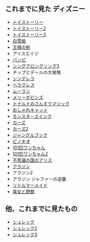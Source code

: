 ## これまでに見た ディズニー

* [トイストーリー](https://www.amazon.co.jp/%E3%83%88%E3%82%A4%E3%83%BB%E3%82%B9%E3%83%88%E3%83%BC%E3%83%AA%E3%83%BC-MovieNEX-%E3%83%87%E3%82%B8%E3%82%BF%E3%83%AB%E3%82%B3%E3%83%94%E3%83%BC-MovieNEX%E3%83%AF%E3%83%BC%E3%83%AB%E3%83%89-Blu-ray/dp/B00FF4I1JS/ref=as_li_ss_tl?ie=UTF8&qid=1540616235&sr=8-4&keywords=toy+story&linkCode=ll1&tag=mezurashinews-22&linkId=10a4dd726138211862dfd3707d9012cc&language=ja_JP)
* [トイストーリー2](https://www.amazon.co.jp/%E3%83%88%E3%82%A4%E3%83%BB%E3%82%B9%E3%83%88%E3%83%BC%E3%83%AA%E3%83%BC2-MovieNEX-%E3%83%87%E3%82%B8%E3%82%BF%E3%83%AB%E3%82%B3%E3%83%94%E3%83%BC-MovieNEX%E3%83%AF%E3%83%BC%E3%83%AB%E3%83%89-Blu-ray/dp/B00FF4JBZG/ref=as_li_ss_tl?_encoding=UTF8&pd_rd_i=B00FF4JBZG&pd_rd_r=f8a3ac63-d9a4-11e8-b9de-513e4d694253&pd_rd_w=WjXVG&pd_rd_wg=xA0fH&pf_rd_i=desktop-dp-sims&pf_rd_m=AN1VRQENFRJN5&pf_rd_p=68cfebef-f8b4-4691-9d72-a10f0956615a&pf_rd_r=Z5TYQFAY9R5TM4WEZR86&pf_rd_s=desktop-dp-sims&pf_rd_t=40701&psc=1&refRID=Z5TYQFAY9R5TM4WEZR86&linkCode=ll1&tag=mezurashinews-22&linkId=90a303f263162388e05b634c039b5103&language=ja_JP)
* [トイストーリー3](https://www.amazon.co.jp/%E3%83%88%E3%82%A4%E3%83%BB%E3%82%B9%E3%83%88%E3%83%BC%E3%83%AA%E3%83%BC3-MovieNEX-%E3%83%87%E3%82%B8%E3%82%BF%E3%83%AB%E3%82%B3%E3%83%94%E3%83%BC-MovieNEX%E3%83%AF%E3%83%BC%E3%83%AB%E3%83%89-Blu-ray/dp/B00FF4LB4U/ref=as_li_ss_tl?_encoding=UTF8&pd_rd_i=B00FF4LB4U&pd_rd_r=d5c4abc9-d9a4-11e8-938f-cf6ba6c3ef0a&pd_rd_w=IYTwz&pd_rd_wg=zhYYK&pf_rd_i=desktop-dp-sims&pf_rd_m=AN1VRQENFRJN5&pf_rd_p=68cfebef-f8b4-4691-9d72-a10f0956615a&pf_rd_r=N8EJT4CVMRS1QD9HWQ2Q&pf_rd_s=desktop-dp-sims&pf_rd_t=40701&psc=1&refRID=N8EJT4CVMRS1QD9HWQ2Q&linkCode=ll1&tag=mezurashinews-22&linkId=d6d8772295c0ed7df2238d092bba1579&language=ja_JP)
* [白雪姫](https://www.amazon.co.jp/MovieNEX-%E3%83%87%E3%82%B8%E3%82%BF%E3%83%AB%E3%82%B3%E3%83%94%E3%83%BC-%E3%82%AF%E3%83%A9%E3%82%A6%E3%83%89%E5%AF%BE%E5%BF%9C-MovieNEX%E3%83%AF%E3%83%BC%E3%83%AB%E3%83%89-Blu-ray/dp/B01BLTNC8A/ref=as_li_ss_tl?s=dvd&ie=UTF8&qid=1540616402&sr=1-1&keywords=%E7%99%BD%E9%9B%AA%E5%A7%AB&linkCode=ll1&tag=mezurashinews-22&linkId=c70676730d4aa9475e2d61354e001f53&language=ja_JP)
* [王様の剣](https://www.amazon.co.jp/%E7%8E%8B%E6%A7%98%E3%81%AE%E5%89%A3%E3%80%90%E6%97%A5%E6%9C%AC%E8%AA%9E%E5%90%B9%E6%9B%BF%E7%89%88%E3%80%91-VHS-%E3%83%93%E3%83%AB%E3%83%BB%E3%83%93%E3%83%BC%E3%83%88/dp/B00005HOWW/ref=as_li_ss_tl?s=dvd&ie=UTF8&qid=1540616448&sr=1-19&keywords=%E7%8E%8B%E6%A7%98%E3%81%AE%E5%89%A3&linkCode=ll1&tag=mezurashinews-22&linkId=eeb4c2c15a4499b771bb441e4b298707&language=ja_JP)
* アイスエイジ
* [バンビ](https://www.amazon.co.jp/MovieNEX-%E3%83%87%E3%82%B8%E3%82%BF%E3%83%AB%E3%82%B3%E3%83%94%E3%83%BC-%E3%82%AF%E3%83%A9%E3%82%A6%E3%83%89%E5%AF%BE%E5%BF%9C-MovieNEX%E3%83%AF%E3%83%BC%E3%83%AB%E3%83%89-Blu-ray/dp/B076DYTNST/ref=as_li_ss_tl?ie=UTF8&qid=1540616600&sr=8-1&keywords=%E3%83%90%E3%83%B3%E3%83%93&linkCode=ll1&tag=mezurashinews-22&linkId=62dffbc140008c0e93ce671c71bcee6a&language=ja_JP)
* [シングアロングソング3](https://www.amazon.co.jp/%E3%82%B7%E3%83%B3%E3%82%B0-%E3%82%A2%E3%83%AD%E3%83%B3%E3%82%B0-%E3%82%BD%E3%83%B3%E3%82%B0-Vol-3-VHS/dp/B00005I8G0/ref=as_li_ss_tl?ie=UTF8&qid=1540616629&sr=8-1&keywords=%E3%82%B7%E3%83%B3%E3%82%B0%E3%82%A2%E3%83%AD%E3%83%B3%E3%82%B0%E3%82%BD%E3%83%B3%E3%82%B0&linkCode=ll1&tag=mezurashinews-22&linkId=4c6cf65fe61395ec0f97e17dc9d3bca9&language=ja_JP)
* チップとデールの大冒険
* [シンデレラ](https://www.amazon.co.jp/%E3%83%80%E3%82%A4%E3%83%A4%E3%83%A2%E3%83%B3%E3%83%89%E3%83%BB%E3%82%B3%E3%83%AC%E3%82%AF%E3%82%B7%E3%83%A7%E3%83%B3-MovieNEX-%E3%83%87%E3%82%B8%E3%82%BF%E3%83%AB%E3%82%B3%E3%83%94%E3%83%BC-MovieNEX%E3%83%AF%E3%83%BC%E3%83%AB%E3%83%89-Blu-ray/dp/B00QSZAPJC/ref=as_li_ss_tl?s=dvd&ie=UTF8&qid=1540616770&sr=1-1&keywords=%E3%82%B7%E3%83%B3%E3%83%87%E3%83%AC%E3%83%A9&linkCode=ll1&tag=mezurashinews-22&linkId=3e811b21e48ee9c87cccc6d5a9c3eb3c&language=ja_JP)
* [ヘラクレス](https://www.amazon.co.jp/MovieNEX-%E3%83%87%E3%82%B8%E3%82%BF%E3%83%AB%E3%82%B3%E3%83%94%E3%83%BC-%E3%82%AF%E3%83%A9%E3%82%A6%E3%83%89%E5%AF%BE%E5%BF%9C-MovieNEX%E3%83%AF%E3%83%BC%E3%83%AB%E3%83%89-Blu-ray/dp/B00H7Y8POU/ref=as_li_ss_tl?s=dvd&ie=UTF8&qid=1540616804&sr=1-1&keywords=%E3%83%98%E3%83%A9%E3%82%AF%E3%83%AC%E3%82%B9&linkCode=ll1&tag=mezurashinews-22&linkId=da35f83265ae4f326fd98c54322a1b1b&language=ja_JP)
* [ムーラン](https://www.amazon.co.jp/%E3%83%A0%E3%83%BC%E3%83%A9%E3%83%B3-%E3%83%96%E3%83%AB%E3%83%BC%E3%83%AC%E3%82%A4-DVD%E3%82%BB%E3%83%83%E3%83%88-Blu-ray-%E3%83%87%E3%82%A3%E3%82%BA%E3%83%8B%E3%83%BC/dp/B00DB2CKO8/ref=as_li_ss_tl?s=dvd&ie=UTF8&qid=1540616845&sr=1-1&keywords=%E3%83%A0%E3%83%BC%E3%83%A9%E3%83%B3&linkCode=ll1&tag=mezurashinews-22&linkId=0ab87b0d8170f2f74117f01e41fd7045&language=ja_JP)
* [メリーポピンズ](https://www.amazon.co.jp/%E3%83%A1%E3%83%AA%E3%83%BC%E3%83%BB%E3%83%9D%E3%83%94%E3%83%B3%E3%82%BA-50%E5%91%A8%E5%B9%B4%E8%A8%98%E5%BF%B5%E7%89%88-MovieNEX-%E3%83%87%E3%82%B8%E3%82%BF%E3%83%AB%E3%82%B3%E3%83%94%E3%83%BC-MovieNEX%E3%83%AF%E3%83%BC%E3%83%AB%E3%83%89/dp/B00H4UEIOS/ref=as_li_ss_tl?s=dvd&ie=UTF8&qid=1540616922&sr=1-1&keywords=%E3%83%A1%E3%83%AA%E3%83%BC%E3%83%9D%E3%83%94%E3%83%B3%E3%82%BA&linkCode=ll1&tag=mezurashinews-22&linkId=2a19410fa97e0f7351d7c8e2a26d09da&language=ja_JP)
* [ドナルドのさんすうマジック](https://www.amazon.co.jp/%E3%81%A8%E3%81%A3%E3%81%A6%E3%81%8A%E3%81%8D%E3%81%AE%E7%89%A9%E8%AA%9E-%E3%83%89%E3%83%8A%E3%83%AB%E3%83%89%E3%81%AE%E3%81%95%E3%82%93%E3%81%99%E3%81%86%E3%83%9E%E3%82%B8%E3%83%83%E3%82%AF-DVD-%E3%83%87%E3%82%A3%E3%82%BA%E3%83%8B%E3%83%BC/dp/B0000A9F3V/ref=as_li_ss_tl?s=dvd&ie=UTF8&qid=1540616957&sr=1-5&keywords=%E3%83%89%E3%83%8A%E3%83%AB%E3%83%89&linkCode=ll1&tag=mezurashinews-22&linkId=abe2c6e016fa66f588c43069d8b0ad50&language=ja_JP)
* [おしゃれキャット](https://www.amazon.co.jp/%E3%81%8A%E3%81%97%E3%82%83%E3%82%8C%E3%82%AD%E3%83%A3%E3%83%83%E3%83%88-%E3%82%B9%E3%83%9A%E3%82%B7%E3%83%A3%E3%83%AB%E3%83%BB%E3%82%A8%E3%83%87%E3%82%A3%E3%82%B7%E3%83%A7%E3%83%B3-Blu-ray-%E3%83%87%E3%82%A3%E3%82%BA%E3%83%8B%E3%83%BC/dp/B007T6IEWO/ref=as_li_ss_tl?s=dvd&ie=UTF8&qid=1540616997&sr=1-1&keywords=%E3%81%8A%E3%81%97%E3%82%83%E3%82%8C%E3%82%AD%E3%83%A3%E3%83%83%E3%83%88&linkCode=ll1&tag=mezurashinews-22&linkId=2a3cf902267ae4ec1cc2dcbc50699e19&language=ja_JP)
* [モンスターズインク](https://www.amazon.co.jp/%E3%83%A2%E3%83%B3%E3%82%B9%E3%82%BF%E3%83%BC%E3%82%BA%E3%83%BB%E3%82%A4%E3%83%B3%E3%82%AF-MovieNEX-%E3%83%87%E3%82%B8%E3%82%BF%E3%83%AB%E3%82%B3%E3%83%94%E3%83%BC-MovieNEX%E3%83%AF%E3%83%BC%E3%83%AB%E3%83%89-Blu-ray/dp/B00FF4NJXG/ref=as_li_ss_tl?s=dvd&ie=UTF8&qid=1540617111&sr=1-1&keywords=%E3%83%A2%E3%83%B3%E3%82%B9%E3%82%BF%E3%83%BC%E3%82%BA%E3%82%A4%E3%83%B3%E3%82%AF&linkCode=ll1&tag=mezurashinews-22&linkId=454269eec0f8046f5aea33d44c9865b7&language=ja_JP)
* [カーズ](https://www.amazon.co.jp/MovieNEX-%E3%83%87%E3%82%B8%E3%82%BF%E3%83%AB%E3%82%B3%E3%83%94%E3%83%BC-%E3%82%AF%E3%83%A9%E3%82%A6%E3%83%89%E5%AF%BE%E5%BF%9C-MovieNEX%E3%83%AF%E3%83%BC%E3%83%AB%E3%83%89-Blu-ray/dp/B00IEX4UII/ref=as_li_ss_tl?s=dvd&ie=UTF8&qid=1540617143&sr=1-3&keywords=%E3%82%AB%E3%83%BC%E3%82%BA&linkCode=ll1&tag=mezurashinews-22&linkId=48c33af7ffd5b0e9db354ffa318ba7a0&language=ja_JP)
* [カーズ2](https://www.amazon.co.jp/MovieNEX-%E3%83%87%E3%82%B8%E3%82%BF%E3%83%AB%E3%82%B3%E3%83%94%E3%83%BC-%E3%82%AF%E3%83%A9%E3%82%A6%E3%83%89%E5%AF%BE%E5%BF%9C-MovieNEX%E3%83%AF%E3%83%BC%E3%83%AB%E3%83%89-Blu-ray/dp/B00IEX87QO/ref=as_li_ss_tl?s=dvd&ie=UTF8&qid=1540617143&sr=1-4&keywords=%E3%82%AB%E3%83%BC%E3%82%BA&linkCode=ll1&tag=mezurashinews-22&linkId=a16bafbbbce88a44b17b684ab1f689fe&language=ja_JP)
* [ジャングルブック](https://www.amazon.co.jp/%E3%82%B8%E3%83%A3%E3%83%B3%E3%82%B0%E3%83%AB%E3%83%BB%E3%83%96%E3%83%83%E3%82%AF-%E3%83%97%E3%83%A9%E3%83%81%E3%83%8A%E3%83%BB%E3%82%A8%E3%83%87%E3%82%A3%E3%82%B7%E3%83%A7%E3%83%B3-40TH%E3%82%A2%E3%83%8B%E3%83%90%E3%83%BC%E3%82%B5%E3%83%AA%E3%83%BC%E3%83%BB%E3%83%9C%E3%83%83%E3%82%AF%E3%82%B9-%E6%9C%9F%E9%96%93%E9%99%90%E5%AE%9A-DVD/dp/B000TZ00L0/ref=as_li_ss_tl?s=dvd&ie=UTF8&qid=1540617311&sr=1-4&keywords=%E3%82%B8%E3%83%A3%E3%83%B3%E3%82%B0%E3%83%AB%E3%83%96%E3%83%83%E3%82%AF&linkCode=ll1&tag=mezurashinews-22&linkId=3d1200ea80509feea2b6aee3f895a426&language=ja_JP)
* [ピノキオ](https://www.amazon.co.jp/MovieNEX-%E3%83%87%E3%82%B8%E3%82%BF%E3%83%AB%E3%82%B3%E3%83%94%E3%83%BC-%E3%82%AF%E3%83%A9%E3%82%A6%E3%83%89%E5%AF%BE%E5%BF%9C-MovieNEX%E3%83%AF%E3%83%BC%E3%83%AB%E3%83%89-Blu-ray/dp/B06XFSY51P/ref=as_li_ss_tl?s=dvd&ie=UTF8&qid=1540617386&sr=1-1&keywords=%E3%83%94%E3%83%8E%E3%82%AD%E3%82%AA&linkCode=ll1&tag=mezurashinews-22&linkId=c9d70d7c4ba598bbbe3dcd61236963eb&language=ja_JP)
* [101匹ワンちゃん](https://www.amazon.co.jp/101%E5%8C%B9%E3%82%8F%E3%82%93%E3%81%A1%E3%82%83%E3%82%93-%E3%83%80%E3%82%A4%E3%83%A4%E3%83%A2%E3%83%B3%E3%83%89%E3%83%BB%E3%82%B3%E3%83%AC%E3%82%AF%E3%82%B7%E3%83%A7%E3%83%B3-MovieNEX-%E3%83%87%E3%82%B8%E3%82%BF%E3%83%AB%E3%82%B3%E3%83%94%E3%83%BC-MovieNEX%E3%83%AF%E3%83%BC%E3%83%AB%E3%83%89/dp/B00QSYRWU8/ref=as_li_ss_tl?s=dvd&ie=UTF8&qid=1540617433&sr=1-1&keywords=101%E5%8C%B9%E3%83%AF%E3%83%B3%E3%83%81%E3%83%A3%E3%83%B3&linkCode=ll1&tag=mezurashinews-22&linkId=980ac5ce2fa20f9fe76c927adb885784&language=ja_JP)
* [101匹ワンちゃん2](https://www.amazon.co.jp/101%E5%8C%B9%E3%82%8F%E3%82%93%E3%81%A1%E3%82%83%E3%82%93II-%E3%83%91%E3%83%83%E3%83%81%E3%81%AE%E3%81%AF%E3%81%98%E3%82%81%E3%81%A6%E3%81%AE%E5%86%92%E9%99%BA-%E3%82%B9%E3%83%9A%E3%82%B7%E3%83%A3%E3%83%AB%E3%83%BB%E3%82%A8%E3%83%87%E3%82%A3%E3%82%B7%E3%83%A7%E3%83%B3-%E6%9C%9F%E9%96%93%E9%99%90%E5%AE%9A-DVD/dp/B0019BE33Y/ref=as_li_ss_tl?s=dvd&ie=UTF8&qid=1540617473&sr=1-3&keywords=101%E5%8C%B9%E3%83%AF%E3%83%B3%E3%81%A1%E3%82%83%E3%82%932&linkCode=ll1&tag=mezurashinews-22&linkId=1698c21da67e9126f02e8f377983e020&language=ja_JP)
* [不思議の国のアリス](https://www.amazon.co.jp/%E3%81%B5%E3%81%97%E3%81%8E%E3%81%AE%E5%9B%BD%E3%81%AE%E3%82%A2%E3%83%AA%E3%82%B9-MovieNEX-%E3%83%87%E3%82%B8%E3%82%BF%E3%83%AB%E3%82%B3%E3%83%94%E3%83%BC-MovieNEX%E3%83%AF%E3%83%BC%E3%83%AB%E3%83%89-Blu-ray/dp/B01K39S4UU/ref=as_li_ss_tl?s=dvd&ie=UTF8&qid=1540617532&sr=1-1&keywords=%E4%B8%8D%E6%80%9D%E8%AD%B0%E3%81%AE%E5%9B%BD%E3%81%AE%E3%82%A2%E3%83%AA%E3%82%B9&linkCode=ll1&tag=mezurashinews-22&linkId=be8274a6c8547539160864a618991c44&language=ja_JP)
* [アラジン](https://www.amazon.co.jp/%E3%83%80%E3%82%A4%E3%83%A4%E3%83%A2%E3%83%B3%E3%83%89%E3%83%BB%E3%82%B3%E3%83%AC%E3%82%AF%E3%82%B7%E3%83%A7%E3%83%B3-MovieNEX-%E3%83%87%E3%82%B8%E3%82%BF%E3%83%AB%E3%82%B3%E3%83%94%E3%83%BC-MovieNEX%E3%83%AF%E3%83%BC%E3%83%AB%E3%83%89-Blu-ray/dp/B011AXQAU4/ref=as_li_ss_tl?s=dvd&ie=UTF8&qid=1540617581&sr=1-1&keywords=%E3%82%A2%E3%83%A9%E3%82%B8%E3%83%B3&linkCode=ll1&tag=mezurashinews-22&linkId=0f6146f4c1c24bdb343994a82648a45c&language=ja_JP)
* アラジン2
* アラジン ジャファーの逆襲
* [リトルマーメイド](https://www.amazon.co.jp/%E3%83%AA%E3%83%88%E3%83%AB%E3%83%BB%E3%83%9E%E3%83%BC%E3%83%A1%E3%82%A4%E3%83%89-%E3%82%B9%E3%83%9A%E3%82%B7%E3%83%A3%E3%83%AB%E3%83%BB%E3%82%A8%E3%83%87%E3%82%A3%E3%82%B7%E3%83%A7%E3%83%B3-%E6%9C%9F%E9%96%93%E9%99%90%E5%AE%9A-DVD-%E3%83%87%E3%82%A3%E3%82%BA%E3%83%8B%E3%83%BC/dp/B00CHWLSD2/ref=as_li_ss_tl?_encoding=UTF8&pd_rd_i=B00CHWLSD2&pd_rd_r=0e84fdf6-d9a8-11e8-86cd-b3035d7c71bc&pd_rd_w=tsKOn&pd_rd_wg=w9JoW&pf_rd_i=desktop-dp-sims&pf_rd_m=AN1VRQENFRJN5&pf_rd_p=68cfebef-f8b4-4691-9d72-a10f0956615a&pf_rd_r=1SWZNB67CXYEBXMNZFTQ&pf_rd_s=desktop-dp-sims&pf_rd_t=40701&psc=1&refRID=1SWZNB67CXYEBXMNZFTQ&linkCode=ll1&tag=mezurashinews-22&linkId=604e9863732e2cbcb5a456a98b2fa128&language=ja_JP)
* [美女と野獣](https://www.amazon.co.jp/%E7%BE%8E%E5%A5%B3%E3%81%A8%E9%87%8E%E7%8D%A3-%E2%80%95-%E3%82%B9%E3%83%9A%E3%82%B7%E3%83%A3%E3%83%AB%E3%83%BB%E3%83%AA%E3%83%9F%E3%83%86%E3%83%83%E3%83%89%E3%83%BB%E3%82%A8%E3%83%87%E3%82%A3%E3%82%B7%E3%83%A7%E3%83%B3-DVD-%E3%83%9A%E3%82%A4%E3%82%B8%E3%83%BB%E3%82%AA%E3%83%8F%E3%83%A9/dp/B00005ONLI/ref=as_li_ss_tl?_encoding=UTF8&pd_rd_i=B00005ONLI&pd_rd_r=0e84fdf6-d9a8-11e8-86cd-b3035d7c71bc&pd_rd_w=tsKOn&pd_rd_wg=w9JoW&pf_rd_i=desktop-dp-sims&pf_rd_m=AN1VRQENFRJN5&pf_rd_p=68cfebef-f8b4-4691-9d72-a10f0956615a&pf_rd_r=1SWZNB67CXYEBXMNZFTQ&pf_rd_s=desktop-dp-sims&pf_rd_t=40701&psc=1&refRID=1SWZNB67CXYEBXMNZFTQ&linkCode=ll1&tag=mezurashinews-22&linkId=6e227204a73f6483c2b60fffd09cdebb&language=ja_JP)

## 他、これまでに見たもの

* [シュレック](https://www.amazon.co.jp/%E3%82%B7%E3%83%A5%E3%83%AC%E3%83%83%E3%82%AF-DVD-%E3%83%9E%E3%82%A4%E3%82%AF%E3%83%BB%E3%83%9E%E3%82%A4%E3%83%A4%E3%83%BC%E3%82%BA/dp/B00OJ7TT2K/ref=as_li_ss_tl?s=dvd&ie=UTF8&qid=1540617815&sr=1-1&keywords=%E3%82%B7%E3%83%A5%E3%83%AC%E3%83%83%E3%82%AF&linkCode=ll1&tag=mezurashinews-22&linkId=6e9ca898b853ddadeff0e9998e1db6d8&language=ja_JP)
* [シュレック2](https://www.amazon.co.jp/%E3%82%B7%E3%83%A5%E3%83%AC%E3%83%83%E3%82%AF2-Blu-ray-%E3%82%A6%E3%82%A3%E3%83%AA%E3%82%A2%E3%83%A0%E3%83%BB%E3%82%B9%E3%82%BF%E3%82%A4%E3%82%B0/dp/B078C8BJWM/ref=as_li_ss_tl?s=dvd&ie=UTF8&qid=1540617815&sr=1-14&keywords=%E3%82%B7%E3%83%A5%E3%83%AC%E3%83%83%E3%82%AF&linkCode=ll1&tag=mezurashinews-22&linkId=55e3fdf2606a1d395a1ee76659b9fc01&language=ja_JP)
* [シュレック3](https://www.amazon.co.jp/%E3%82%B7%E3%83%A5%E3%83%AC%E3%83%83%E3%82%AF3-%E3%82%B9%E3%83%9A%E3%82%B7%E3%83%A3%E3%83%AB%E3%83%BB%E3%82%A8%E3%83%87%E3%82%A3%E3%82%B7%E3%83%A7%E3%83%B3-DVD-%E3%83%9E%E3%82%A4%E3%82%AF%E3%83%BB%E3%83%9E%E3%82%A4%E3%83%A4%E3%83%BC%E3%82%BA/dp/B001G9EBMC/ref=as_li_ss_tl?s=dvd&ie=UTF8&qid=1540617815&sr=1-7&keywords=%E3%82%B7%E3%83%A5%E3%83%AC%E3%83%83%E3%82%AF&linkCode=ll1&tag=mezurashinews-22&linkId=9506d727d363e60c1529f04f76d001b5&language=ja_JP)
